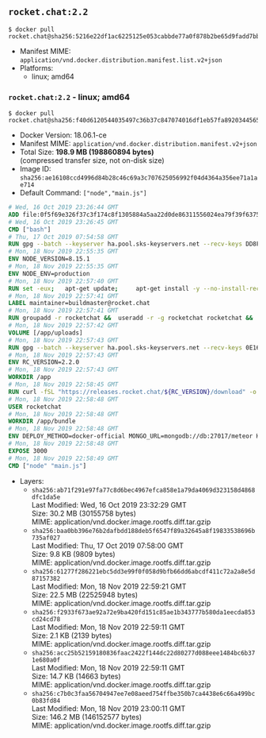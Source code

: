 ## `rocket.chat:2.2`

```console
$ docker pull rocket.chat@sha256:5216e22df1ac6225125e053cabbde77a0f878b2be65d9fadd7bb572fb1a0d747
```

-	Manifest MIME: `application/vnd.docker.distribution.manifest.list.v2+json`
-	Platforms:
	-	linux; amd64

### `rocket.chat:2.2` - linux; amd64

```console
$ docker pull rocket.chat@sha256:f40d6120544035497c36b37c847074016df1eb57fa8920344565d87c371f6d83
```

-	Docker Version: 18.06.1-ce
-	Manifest MIME: `application/vnd.docker.distribution.manifest.v2+json`
-	Total Size: **198.9 MB (198860894 bytes)**  
	(compressed transfer size, not on-disk size)
-	Image ID: `sha256:ae16108ccd4996d84b28c46c69a3c707625056992f04d4364a356ee71a1ae714`
-	Default Command: `["node","main.js"]`

```dockerfile
# Wed, 16 Oct 2019 23:26:44 GMT
ADD file:0f5f69e326f37c3f174c8f1305884a5aa22d0de86311556024ea79f39f637540 in / 
# Wed, 16 Oct 2019 23:26:45 GMT
CMD ["bash"]
# Thu, 17 Oct 2019 07:54:58 GMT
RUN gpg --batch --keyserver ha.pool.sks-keyservers.net --recv-keys DD8F2338BAE7501E3DD5AC78C273792F7D83545D
# Mon, 18 Nov 2019 22:55:35 GMT
ENV NODE_VERSION=8.15.1
# Mon, 18 Nov 2019 22:55:35 GMT
ENV NODE_ENV=production
# Mon, 18 Nov 2019 22:57:40 GMT
RUN set -eux; 	apt-get update; 	apt-get install -y --no-install-recommends ca-certificates curl; 	rm -rf /var/lib/apt/lists/*; 	curl -fsSLO --compressed "https://nodejs.org/dist/v$NODE_VERSION/node-v$NODE_VERSION-linux-x64.tar.gz"; 	curl -fsSLO --compressed "https://nodejs.org/dist/v$NODE_VERSION/SHASUMS256.txt.asc"; 	gpg --batch --decrypt --output SHASUMS256.txt SHASUMS256.txt.asc; 	grep " node-v$NODE_VERSION-linux-x64.tar.gz\$" SHASUMS256.txt | sha256sum -c -; 	tar -xf "node-v$NODE_VERSION-linux-x64.tar.gz" -C /usr/local --strip-components=1 --no-same-owner; 	rm "node-v$NODE_VERSION-linux-x64.tar.gz" SHASUMS256.txt.asc SHASUMS256.txt; 	npm cache clear --force
# Mon, 18 Nov 2019 22:57:41 GMT
LABEL maintainer=buildmaster@rocket.chat
# Mon, 18 Nov 2019 22:57:41 GMT
RUN groupadd -r rocketchat &&  useradd -r -g rocketchat rocketchat &&  mkdir -p /app/uploads &&  chown rocketchat:rocketchat /app/uploads
# Mon, 18 Nov 2019 22:57:42 GMT
VOLUME [/app/uploads]
# Mon, 18 Nov 2019 22:57:43 GMT
RUN gpg --batch --keyserver ha.pool.sks-keyservers.net --recv-keys 0E163286C20D07B9787EBE9FD7F9D0414FD08104
# Mon, 18 Nov 2019 22:57:43 GMT
ENV RC_VERSION=2.2.0
# Mon, 18 Nov 2019 22:57:43 GMT
WORKDIR /app
# Mon, 18 Nov 2019 22:58:45 GMT
RUN curl -fSL "https://releases.rocket.chat/${RC_VERSION}/download" -o rocket.chat.tgz &&  curl -fSL "https://releases.rocket.chat/${RC_VERSION}/asc" -o rocket.chat.tgz.asc &&  gpg --batch --verify rocket.chat.tgz.asc rocket.chat.tgz &&  tar zxvf rocket.chat.tgz &&  rm rocket.chat.tgz rocket.chat.tgz.asc &&  cd bundle/programs/server &&  npm install &&  npm cache clear --force &&  chown -R rocketchat:rocketchat /app
# Mon, 18 Nov 2019 22:58:48 GMT
USER rocketchat
# Mon, 18 Nov 2019 22:58:48 GMT
WORKDIR /app/bundle
# Mon, 18 Nov 2019 22:58:48 GMT
ENV DEPLOY_METHOD=docker-official MONGO_URL=mongodb://db:27017/meteor HOME=/tmp PORT=3000 ROOT_URL=http://localhost:3000 Accounts_AvatarStorePath=/app/uploads
# Mon, 18 Nov 2019 22:58:48 GMT
EXPOSE 3000
# Mon, 18 Nov 2019 22:58:49 GMT
CMD ["node" "main.js"]
```

-	Layers:
	-	`sha256:ab71f291e97fa77c8d6bec4967efca858e1a79da4069d323158d4868dfc1da5e`  
		Last Modified: Wed, 16 Oct 2019 23:32:29 GMT  
		Size: 30.2 MB (30155758 bytes)  
		MIME: application/vnd.docker.image.rootfs.diff.tar.gzip
	-	`sha256:baa0bb396e76b2dafbdd188deb5f6547f89a32645a8f19833538696b735af027`  
		Last Modified: Thu, 17 Oct 2019 07:58:00 GMT  
		Size: 9.8 KB (9809 bytes)  
		MIME: application/vnd.docker.image.rootfs.diff.tar.gzip
	-	`sha256:61277f286221ebc5dd3e99f0f058d9bfb66dd6abcdf411c72a2a8e5d87157382`  
		Last Modified: Mon, 18 Nov 2019 22:59:21 GMT  
		Size: 22.5 MB (22525948 bytes)  
		MIME: application/vnd.docker.image.rootfs.diff.tar.gzip
	-	`sha256:f2933f673ae92a72e9ba420fd151c85ae1b343777b580da1eecda853cd24cd78`  
		Last Modified: Mon, 18 Nov 2019 22:59:11 GMT  
		Size: 2.1 KB (2139 bytes)  
		MIME: application/vnd.docker.image.rootfs.diff.tar.gzip
	-	`sha256:acc25b52159180836faac2422f144dc22d80277d088eee1484bc6b371e680a0f`  
		Last Modified: Mon, 18 Nov 2019 22:59:11 GMT  
		Size: 14.7 KB (14663 bytes)  
		MIME: application/vnd.docker.image.rootfs.diff.tar.gzip
	-	`sha256:c7b0c3faa56704947ee7e08aeed754ffbe350b7ca4438e6c66a499bc0b83fd84`  
		Last Modified: Mon, 18 Nov 2019 23:00:11 GMT  
		Size: 146.2 MB (146152577 bytes)  
		MIME: application/vnd.docker.image.rootfs.diff.tar.gzip
